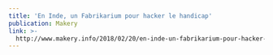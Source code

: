 ```yaml
---
title: 'En Inde, un Fabrikarium pour hacker le handicap'
publication: Makery
link: >-
  http://www.makery.info/2018/02/20/en-inde-un-fabrikarium-pour-hacker-le-handicap/
---
```


